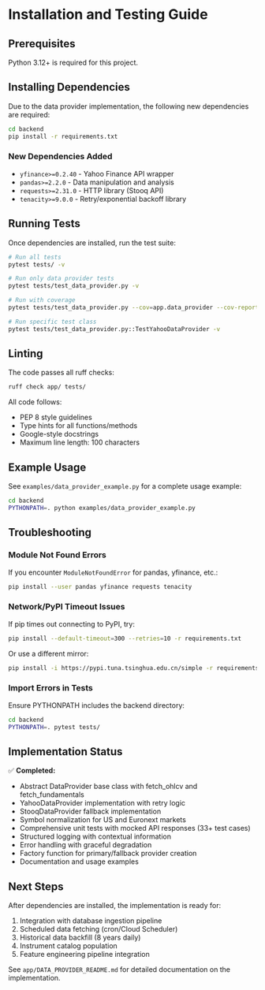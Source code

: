 # Installation and Testing Guide

## Prerequisites

Python 3.12+ is required for this project.

## Installing Dependencies

Due to the data provider implementation, the following new dependencies are required:

```bash
cd backend
pip install -r requirements.txt
```

### New Dependencies Added

- `yfinance>=0.2.40` - Yahoo Finance API wrapper
- `pandas>=2.2.0` - Data manipulation and analysis
- `requests>=2.31.0` - HTTP library (Stooq API)
- `tenacity>=9.0.0` - Retry/exponential backoff library

## Running Tests

Once dependencies are installed, run the test suite:

```bash
# Run all tests
pytest tests/ -v

# Run only data provider tests
pytest tests/test_data_provider.py -v

# Run with coverage
pytest tests/test_data_provider.py --cov=app.data_provider --cov-report=html

# Run specific test class
pytest tests/test_data_provider.py::TestYahooDataProvider -v
```

## Linting

The code passes all ruff checks:

```bash
ruff check app/ tests/
```

All code follows:
- PEP 8 style guidelines
- Type hints for all functions/methods
- Google-style docstrings
- Maximum line length: 100 characters

## Example Usage

See `examples/data_provider_example.py` for a complete usage example:

```bash
cd backend
PYTHONPATH=. python examples/data_provider_example.py
```

## Troubleshooting

### Module Not Found Errors

If you encounter `ModuleNotFoundError` for pandas, yfinance, etc.:

```bash
pip install --user pandas yfinance requests tenacity
```

### Network/PyPI Timeout Issues

If pip times out connecting to PyPI, try:

```bash
pip install --default-timeout=300 --retries=10 -r requirements.txt
```

Or use a different mirror:

```bash
pip install -i https://pypi.tuna.tsinghua.edu.cn/simple -r requirements.txt
```

### Import Errors in Tests

Ensure PYTHONPATH includes the backend directory:

```bash
cd backend
PYTHONPATH=. pytest tests/
```

## Implementation Status

✅ **Completed:**
- Abstract DataProvider base class with fetch_ohlcv and fetch_fundamentals
- YahooDataProvider implementation with retry logic
- StooqDataProvider fallback implementation
- Symbol normalization for US and Euronext markets
- Comprehensive unit tests with mocked API responses (33+ test cases)
- Structured logging with contextual information
- Error handling with graceful degradation
- Factory function for primary/fallback provider creation
- Documentation and usage examples

## Next Steps

After dependencies are installed, the implementation is ready for:

1. Integration with database ingestion pipeline
2. Scheduled data fetching (cron/Cloud Scheduler)
3. Historical data backfill (8 years daily)
4. Instrument catalog population
5. Feature engineering pipeline integration

See `app/DATA_PROVIDER_README.md` for detailed documentation on the implementation.
